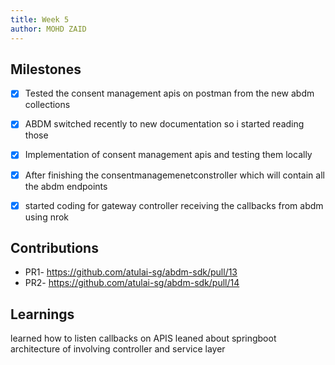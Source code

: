 ```yaml
---
title: Week 5
author: MOHD ZAID
---
```


## Milestones

- [x] Tested the consent management apis on postman from the new abdm collections
- [x] ABDM switched recently to new documentation so i started reading those

- [x] Implementation of consent management apis and testing them locally
- [x] After finishing the consentmanagemenetconstroller which will contain all the abdm endpoints
- [x] started coding for gateway controller receiving the callbacks from abdm using nrok

## Contributions

- PR1- https://github.com/atulai-sg/abdm-sdk/pull/13
- PR2- https://github.com/atulai-sg/abdm-sdk/pull/14

## Learnings

learned how to listen callbacks on APIS
leaned about springboot architecture of involving controller and service layer
